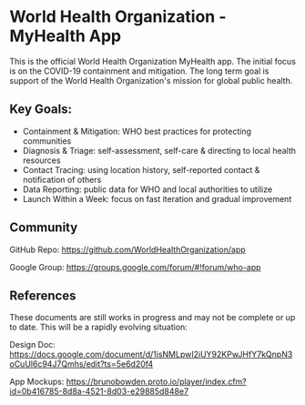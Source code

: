 # World Health Organization - MyHealth App


This is the official World Health Organization MyHealth app. The initial focus is on the COVID-19 containment and mitigation. The long term goal is support of the World Health Organization's mission for global public health.


## Key Goals:
* Containment & Mitigation: WHO best practices for protecting communities 
* Diagnosis & Triage: self-assessment, self-care & directing to local health resources
* Contact Tracing: using location history, self-reported contact & notification of others
* Data Reporting: public data for WHO and local authorities to utilize
* Launch Within a Week: focus on fast iteration and gradual improvement


## Community

GitHub Repo: https://github.com/WorldHealthOrganization/app

Google Group: https://groups.google.com/forum/#!forum/who-app


## References

These documents are still works in progress and may not be complete or up to date. This will be a rapidly evolving situation:

Design Doc:
https://docs.google.com/document/d/1isNMLpwI2iUY92KPwJHfY7kQnpN3oCuUl6c94J7Qmhs/edit?ts=5e6d20f4

App Mockups:
https://brunobowden.proto.io/player/index.cfm?id=0b416785-8d8a-4521-8d03-e29885d848e7
